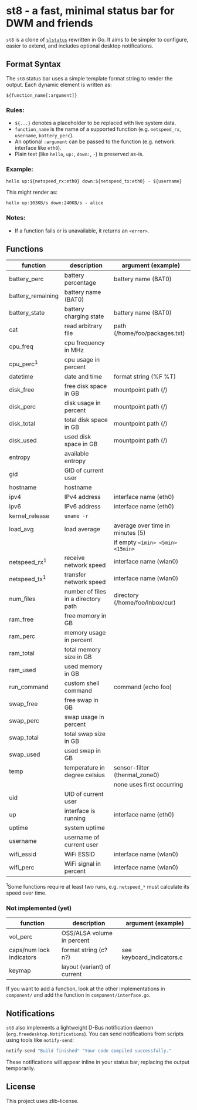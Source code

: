 # st8 - a fast, minimal status bar for DWM and friends

`st8` is a clone of [`slstatus`](https://tools.suckless.org/slstatus/) rewritten in Go.
It aims to be simpler to configure, easier to extend, and includes optional desktop notifications.

## Format Syntax

The `st8` status bar uses a simple template format string to render the output. Each dynamic element is written as:

```
${function_name[:argument]}
```

### Rules:
- `${...}` denotes a placeholder to be replaced with live system data.
- `function_name` is the name of a supported function (e.g. `netspeed_rx`, `username`, `battery_perc`).
- An optional `:argument` can be passed to the function (e.g. network interface like `eth0`).
- Plain text (like `hello`, `up:`, `down:`, `-`) is preserved as-is.

### Example:

```
hello up:${netspeed_rx:eth0} down:${netspeed_tx:eth0} - ${username}
```

This might render as:

```
hello up:103KB/s down:240KB/s - alice
```

### Notes:
- If a function fails or is unavailable, it returns an `<error>`.

## Functions

| function                | description                          | argument (example)               |
| ----------------------- | ------------------------------------ | -------------------------------- |
| battery_perc            | battery percentage                   | battery name (BAT0)              |
| battery_remaining       | battery name (BAT0)                  |
| battery_state           | battery charging state               | battery name (BAT0)              |
| cat                     | read arbitrary file                  | path (/home/foo/packages.txt)    |
| cpu_freq                | cpu frequency in MHz                 |                                  |
| cpu_perc<sup>1</sup>    | cpu usage in percent                 |                                  |
| datetime                | date and time                        | format string (%F %T)            |
| disk_free               | free disk space in GB                | mountpoint path (/)              |
| disk_perc               | disk usage in percent                | mountpoint path (/)              |
| disk_total              | total disk space in GB               | mountpoint path (/)              |
| disk_used               | used disk space in GB                | mountpoint path (/)              |
| entropy                 | available entropy                    |                                  |
| gid                     | GID of current user                  |                                  |
| hostname                | hostname                             |                                  |
| ipv4                    | IPv4 address                         | interface name (eth0)            |
| ipv6                    | IPv6 address                         | interface name (eth0)            |
| kernel_release          | `uname -r`                           |                                  |
| load_avg                | load average                         | average over time in minutes (5) |
|                         |                                      | if empty `<1min> <5min> <15min>` |
| netspeed_rx<sup>1</sup> | receive network speed                | interface name (wlan0)           |
| netspeed_tx<sup>1</sup> | transfer network speed               | interface name (wlan0)           |
| num_files               | number of files in a directory  path | directory (/home/foo/Inbox/cur)  |
| ram_free                | free memory in GB                    |                                  |
| ram_perc                | memory usage in percent              |                                  |
| ram_total               | total memory size in GB              |                                  |
| ram_used                | used memory in GB                    |                                  |
| run_command             | custom shell command                 | command (echo foo)               |
| swap_free               | free swap in GB                      |                                  |
| swap_perc               | swap usage in percent                |                                  |
| swap_total              | total swap size in GB                |                                  |
| swap_used               | used swap in GB                      |                                  |
| temp                    | temperature in degree celsius        | sensor-filter (thermal_zone0)    |
|                         |                                      | none uses first occurring        |
| uid                     | UID of current user                  |                                  |
| up                      | interface is running                 | interface name (eth0)            |
| uptime                  | system uptime                        |                                  |
| username                | username of current user             |                                  |
| wifi_essid              | WiFi ESSID                           | interface name (wlan0)           |
| wifi_perc               | WiFi signal in percent               | interface name (wlan0)           |

<sup>1</sup>Some functions require at least two runs, e.g. `netspeed_*` must calculate its speed over time.

### Not implemented (yet)

| function                 | description                 | argument (example)        |
| ------------------------ | --------------------------- | ------------------------- |
| vol_perc                 | OSS/ALSA volume in percent  |                           |
| caps/num lock indicators | format string (c?n?)        | see keyboard_indicators.c |
| keymap                   | layout (variant) of current |                           |

If you want to add a function, look at the other implementations in `component/` and add the function in `component/interface.go`.

## Notifications

`st8` also implements a lightweight D-Bus notification daemon (`org.freedesktop.Notifications`).
You can send notifications from scripts using tools like `notify-send`:

```sh
notify-send "Build finished" "Your code compiled successfully."
```

These notifications will appear inline in your status bar, replacing the output temporarily.

## License

This project uses zlib-license.